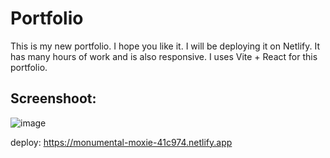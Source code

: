 # Portfolio

This is my new portfolio. I hope you like it. I will be deploying it on Netlify. It has many hours of work and is also responsive.
I uses Vite + React for this portfolio. 
## Screenshoot:
![image](https://github.com/user-attachments/assets/717090e0-3ec0-4620-a996-a7d668edb04b)

deploy: https://monumental-moxie-41c974.netlify.app
